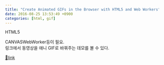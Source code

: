 ```yaml
---
title: "Create Animated GIFs in the Browser with HTML5 and Web Workers"
date: 2016-08-25 13:53:49 +0900
categories: [html, gif]
---
```


HTML5

CANVASWebWorker등이 필요.  
링크에서 동영상을 애니 GIF로 바꿔주는 데모를 볼 수 있다.


[🔗link](http://www.mins01.com/mh/tech/read/1028)